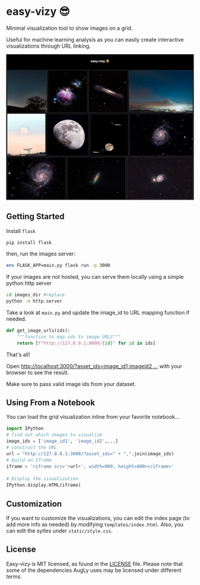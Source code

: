 # easy-vizy 😎
Minimal visualization tool to show images on a grid.


Useful for machine learning analysis as you can easily create interactive visualizations through URL linking.



![Image of easy-vizy](easyvizy.jpg)



## Getting Started
Install `flask` 
```bash
pip install flask
```

then, run the images server:

```bash
env FLASK_APP=main.py flask run -p 3000
```

If your images are not hosted, you can serve them locally using a simple python http server

```bash
cd images_dir #replace
python -m http.server
```

Take a look at `main.py` and update the image_id to URL mapping function if needed.

```python
def get_image_urls(ids):
    """function to map ids to image URLS"""
    return [f"http://127.0.0.1:8000/{id}" for id in ids]
```

That's all!

Open [http://localhost:3000/?asset_ids=image_id1,imageid2 ...](http://localhost:3000/?asset_ids=image_id1,imageid2) with your browser to see the result.

Make sure to pass valid image ids from your dataset.


## Using From a Notebook
You can load the grid visualization inline from your favorite notebook...

```python
import IPython
# find out which images to visualize 
image_ids = ['image_id1', 'image_id2',...]
# construct the URL
url = "http://127.0.0.1:3000/?asset_ids=" + ",".join(image_ids)
# build an Iframe
iframe = '<iframe src='+url+', width=800, height=400></iframe>'

# Display the visualization 
IPython.display.HTML(iframe)
```

## Customization
If you want to customize the visualizations, you can edit the index page (to add more info as needed) by modifying `templates/index.html`. Also, you can edit the sytles under `static/style.css`.

## License

Easy-vizy is MIT licensed, as found in the [LICENSE](LICENSE) file. Please note that some of the dependencies AugLy uses may be licensed under different terms.